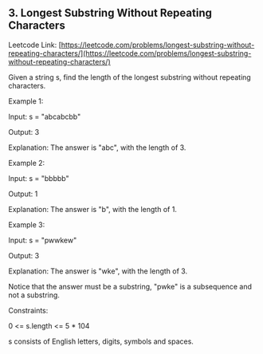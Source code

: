 ## 3. Longest Substring Without Repeating Characters

Leetcode Link: [https://leetcode.com/problems/longest-substring-without-repeating-characters/](https://leetcode.com/problems/longest-substring-without-repeating-characters/)

Given a string s, find the length of the longest substring without repeating characters.

 

Example 1:

Input: s = "abcabcbb"

Output: 3

Explanation: The answer is "abc", with the length of 3.

Example 2:


Input: s = "bbbbb"

Output: 1

Explanation: The answer is "b", with the length of 1.

Example 3:


Input: s = "pwwkew"

Output: 3

Explanation: The answer is "wke", with the length of 3.

Notice that the answer must be a substring, "pwke" is a subsequence and not a substring.
 

Constraints:

0 <= s.length <= 5 * 104

s consists of English letters, digits, symbols and spaces.
